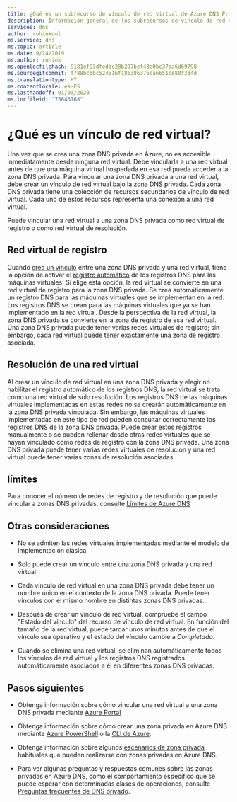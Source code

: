 ```yaml
---
title: ¿Qué es un subrecurso de vínculo de red virtual de Azure DNS Private Zones?
description: Información general de los subrecursos de vínculo de red virtual de una zona privada de Azure DNS
services: dns
author: rohinkoul
ms.service: dns
ms.topic: article
ms.date: 9/24/2019
ms.author: rohink
ms.openlocfilehash: 9181ef93dfedbc28b297bef48a0bc37ba6d69798
ms.sourcegitcommit: f788bc6bc524516f186386376ca6651ce80f334d
ms.translationtype: HT
ms.contentlocale: es-ES
ms.lasthandoff: 01/03/2020
ms.locfileid: "75646768"
---
```

# <a name="what-is-a-virtual-network-link"></a>¿Qué es un vínculo de red virtual?

Una vez que se crea una zona DNS privada en Azure, no es accesible inmediatamente desde ninguna red virtual. Debe vincularla a una red virtual antes de que una máquina virtual hospedada en esa red pueda acceder a la zona DNS privada.
Para vincular una zona DNS privada a una red virtual, debe crear un vínculo de red virtual bajo la zona DNS privada. Cada zona DNS privada tiene una colección de recursos secundarios de vínculo de red virtual. Cada uno de estos recursos representa una conexión a una red virtual.

Puede vincular una red virtual a una zona DNS privada como red virtual de registro o como red virtual de resolución.

## <a name="registration-virtual-network"></a>Red virtual de registro

Cuando [crea un vínculo](https://docs.microsoft.com/azure/dns/private-dns-getstarted-portal#link-the-virtual-network) entre una zona DNS privada y una red virtual, tiene la opción de activar el [registro automático](./private-dns-autoregistration.md) de los registros DNS para las máquinas virtuales. Si elige esta opción, la red virtual se convierte en una red virtual de registro para la zona DNS privada. Se crea automáticamente un registro DNS para las máquinas virtuales que se implementan en la red. Los registros DNS se crean para las máquinas virtuales que ya se han implementado en la red virtual. Desde la perspectiva de la red virtual, la zona DNS privada se convierte en la zona de registro de esa red virtual.
Una zona DNS privada puede tener varias redes virtuales de registro; sin embargo, cada red virtual puede tener exactamente una zona de registro asociada.

## <a name="resolution-virtual-network"></a>Resolución de una red virtual

Al crear un vínculo de red virtual en una zona DNS privada y elegir no habilitar el registro automático de los registros DNS, la red virtual se trata como una red virtual de solo resolución. Los registros DNS de las máquinas virtuales implementadas en estas redes no se crearán automáticamente en la zona DNS privada vinculada. Sin embargo, las máquinas virtuales implementadas en este tipo de red pueden consultar correctamente los registros DNS de la zona DNS privada. Puede crear estos registros manualmente o se pueden rellenar desde otras redes virtuales que se hayan vinculado como redes de registro con la zona DNS privada.
Una zona DNS privada puede tener varias redes virtuales de resolución y una red virtual puede tener varias zonas de resolución asociadas.

## <a name="limits"></a>límites

Para conocer el número de redes de registro y de resolución que puede vincular a zonas DNS privadas, consulte [Límites de Azure DNS](https://docs.microsoft.com/azure/azure-resource-manager/management/azure-subscription-service-limits#azure-dns-limits)

## <a name="other-considerations"></a>Otras consideraciones

* No se admiten las redes virtuales implementadas mediante el modelo de implementación clásica.

* Solo puede crear un vínculo entre una zona DNS privada y una red virtual.

* Cada vínculo de red virtual en una zona DNS privada debe tener un nombre único en el contexto de la zona DNS privada. Puede tener vínculos con el mismo nombre en distintas zonas DNS privadas.

* Después de crear un vínculo de red virtual, compruebe el campo "Estado del vínculo" del recurso de vínculo de red virtual. En función del tamaño de la red virtual, puede tardar unos minutos antes de que el vínculo sea operativo y el estado del vínculo cambie a *Completado*.

* Cuando se elimina una red virtual, se eliminan automáticamente todos los vínculos de red virtual y los registros DNS registrados automáticamente asociados a él en diferentes zonas DNS privadas.

## <a name="next-steps"></a>Pasos siguientes

* Obtenga información sobre cómo vincular una red virtual a una zona DNS privada mediante [Azure Portal](https://docs.microsoft.com/azure/dns/private-dns-getstarted-portal#link-the-virtual-network)

* Obtenga información sobre cómo crear una zona privada en Azure DNS mediante [Azure PowerShell](./private-dns-getstarted-powershell.md) o la [CLI de Azure](./private-dns-getstarted-cli.md).

* Obtenga información sobre algunos [escenarios de zona privada](./private-dns-scenarios.md) habituales que pueden realizarse con zonas privadas en Azure DNS.

* Para ver algunas preguntas y respuestas comunes sobre las zonas privadas en Azure DNS, como el comportamiento específico que se puede esperar con determinadas clases de operaciones, consulte [Preguntas frecuentes de DNS privado](./dns-faq-private.md).

